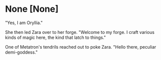 # None [None]
"Yes, I am Oryllia."

She then led Zara over to her forge. "Welcome to my forge. I craft various kinds of magic here, the kind that latch to things."

One of Metatron's tendrils reached out to poke Zara. "Hello there, peculiar demi-goddess."
